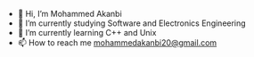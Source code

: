 - 👋 Hi, I’m Mohammed Akanbi
- 👀 I’m currently studying Software and Electronics Engineering
- 🌱 I’m currently learning C++ and Unix
- 📫 How to reach me mohammedakanbi20@gmail.com

<!---
Akanbi-Mohammed/Akanbi-Mohammed is a ✨ special ✨ repository because its `README.md` (this file) appears on your GitHub profile.
You can click the Preview link to take a look at your changes.
--->
